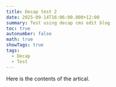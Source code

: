 ```yaml
---
title: Decap test 2
date: 2025-09-14T16:06:00.000+12:00
summary: Test using decap cms edit blog
toc: true
autonumber: false
math: true
showTags: true
tags:
  - Decap
  - Test
---
```

Here is the contents of the artical.
